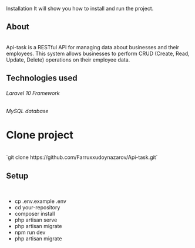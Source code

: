 
Installation
It will show you how to install and run the project. <br>
<h2>About</h2><br>
 <i></i>Api-task is a RESTful API for managing data about businesses and their employees. This system allows businesses to perform CRUD (Create, Read, Update, Delete) operations on their employee data.</i>

 <h2>Technologies used</h2>

 <h6>Laravel 10 Framework</h6>
 <h6>MySQL database</h6>


 <h1>Clone project</h1> <br>
`git clone https://github.com/Farruxxudoynazarov/Api-task.git`

 <h2>Setup</h2><br>
<ul>
    <li>cp .env.example .env</li>
    <li>cd your-repository</li>
    <li>composer install</li>
    <li>php artisan serve</li>
    <li>php artisan migrate</li>
    <li>npm run dev</li>
    <li>php artisan migrate</li>
</ul>


